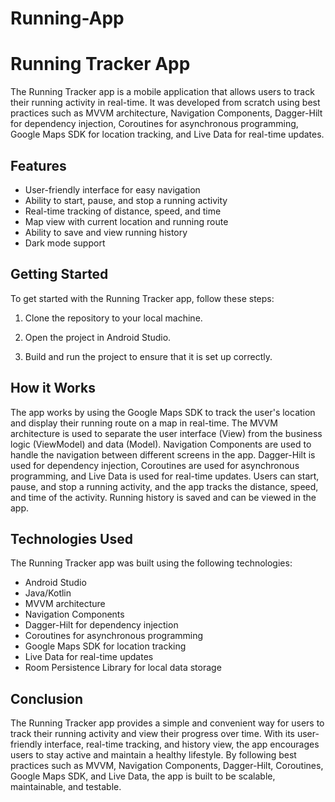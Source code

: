 # Running-App
# Running Tracker App

The Running Tracker app is a mobile application that allows users to track their running activity in real-time. It was developed from scratch using best practices such as MVVM architecture, Navigation Components, Dagger-Hilt for dependency injection, Coroutines for asynchronous programming, Google Maps SDK for location tracking, and Live Data for real-time updates.

## Features

- User-friendly interface for easy navigation
- Ability to start, pause, and stop a running activity
- Real-time tracking of distance, speed, and time
- Map view with current location and running route
- Ability to save and view running history
- Dark mode support

## Getting Started

To get started with the Running Tracker app, follow these steps:

1. Clone the repository to your local machine.

2. Open the project in Android Studio.

3. Build and run the project to ensure that it is set up correctly.

## How it Works

The app works by using the Google Maps SDK to track the user's location and display their running route on a map in real-time. The MVVM architecture is used to separate the user interface (View) from the business logic (ViewModel) and data (Model). Navigation Components are used to handle the navigation between different screens in the app. Dagger-Hilt is used for dependency injection, Coroutines are used for asynchronous programming, and Live Data is used for real-time updates. Users can start, pause, and stop a running activity, and the app tracks the distance, speed, and time of the activity. Running history is saved and can be viewed in the app.

## Technologies Used

The Running Tracker app was built using the following technologies:

- Android Studio
- Java/Kotlin
- MVVM architecture
- Navigation Components
- Dagger-Hilt for dependency injection
- Coroutines for asynchronous programming
- Google Maps SDK for location tracking
- Live Data for real-time updates
- Room Persistence Library for local data storage

## Conclusion

The Running Tracker app provides a simple and convenient way for users to track their running activity and view their progress over time. With its user-friendly interface, real-time tracking, and history view, the app encourages users to stay active and maintain a healthy lifestyle. By following best practices such as MVVM, Navigation Components, Dagger-Hilt, Coroutines, Google Maps SDK, and Live Data, the app is built to be scalable, maintainable, and testable.


 
